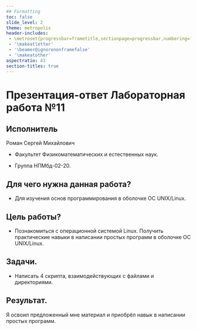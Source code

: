 ```yaml
---
## Formatting
toc: false
slide_level: 2
theme: metropolis
header-includes: 
 - \metroset{progressbar=frametitle,sectionpage=progressbar,numbering=fraction}
 - '\makeatletter'
 - '\beamer@ignorenonframefalse'
 - '\makeatother'
aspectratio: 43
section-titles: true
---
```


# Презентация-ответ Лабораторная работа №11

## Исполнитель

Роман Сергей Михайлович

- Факультет Физикоматематических и естественных наук.

- Группа НПМбд-02-20.

## Для чего нужна данная работа?

- Для изучения основ программирования в оболочке ОС UNIX/Linux.

## Цель работы?

- Познакомиться с операционной системой Linux. Получить практические навыки в написании простых программ в оболочке ОС UNIX/Linux.

## Задачи. 

- Написать 4 скрипта, взаимодействующих с файлами и директориями.

## Результат.
Я освоил предложенный мне материал и приобрёл навык в написании простых программ.

